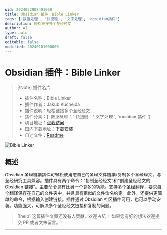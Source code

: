 ```yaml
---
uid: 2024052908491060
title: Obsidian 插件：Bible Linker
tags: ['数据处理', '快捷键', '文字处理', 'obsidian插件']
description: 轻松链接多个圣经经文
author: AI
type: auto
draft: false
editable: false
modified: 20240101000000
---
```


# Obsidian 插件：Bible Linker

> [!Note] 插件名片
> - 插件名称：Bible Linker
> - 插件作者：Jakub Kuchejda
> - 插件说明：轻松链接多个圣经经文
> - 插件分类：[' 数据处理 ', ' 快捷键 ', ' 文字处理 ', 'obsidian 插件 ']
> - 项目地址：[点我访问](https://github.com/kuchejak/obsidian-bible-linker-plugin)
> - 国内下载地址：[下载安装](https://pkmer.cn/products/plugin/pluginMarket/?obsidian-bible-linker)
> - 自述文件：[Readme](https://ghproxy.net/https://raw.githubusercontent.com/kuchejak/obsidian-bible-linker-plugin/main/README.md)

![Bible Linker](https://cdn.pkmer.cn/covers/obsidian-bible-linker.png!pkmer)

## 概述

Obsidian 圣经链接插件可轻松使用您自己的圣经文件链接/复制多个圣经经文。与圣经研究工具兼容。插件具有两个命令：“复制圣经经文”和“创建圣经经文的 Obsidian 链接”。主要命令具有比另一个更多的功能。支持多个圣经翻译，要求每个翻译保存在自己的文件夹中，并且具有相似的文件命名约定。此外，还提供更简单的命令，根据输入创建链接。插件通过 Obsidian 社区插件可用，也可以手动安装。功能强大，可解决多个圣经经文链接和复制的问题。

> [!help]
> 这篇插件文章还没有人贡献，欢迎占坑！
> 如果您有好的想法欢迎提交 PR 或者文末留言。

---



